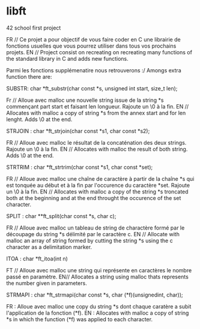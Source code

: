 # libft
42 school first project

FR // Ce projet a pour objectif de vous faire coder en C une librairie de fonctions usuelles que vous pourrez utiliser dans tous vos prochains projets.
EN // Project consist on recreating on recreating many functions of the standard library in C and adds new functions. 


Parmi les fonctions supplémenatire nous retrouverons :/ Amongs extra function there are: 

SUBSTR: char *ft_substr(char const *s, unsigned int start, size_t len);

Fr // Alloue avec malloc une nouvelle string issue de la string *s commençant part start et faisant len longueur. Rajoute un \0 à la fin. 
EN // Allocates with malloc a copy of string *s from the annex start and for len lenght. Adds \0 at the end. 

STRJOIN : char *ft_strjoin(char const *s1, char const *s2);

FR // Alloue avec malloc le résultat de la concaténation des deux strings. Rajoute un \0 à la fin. 
EN // Allocates with malloc the result of both string. Adds \0 at the end.  

STRTRIM : char *ft_strtrim(char const *s1, char const *set);

FR // Alloue avec malloc une chaîne de caractère à partir de la chaîne *s qui est tonquée au début et à la fin par l'occurence du caractère *set. Rajoute un \0 
à la fin. 
EN // Allocates with malloc a copy of the string *s troncated both at the beginning and at the end throught the occurence of the set character. 

SPLIT : char **ft_split(char const *s, char c);

FR // Alloue avec malloc un tableau de string de charactère formé par le découpage du string *s délimité par le caractère c. 
EN // Allocate with malloc an array of string formed by cutting the string *s using the c character as a delimitation marker. 

ITOA : char *ft_itoa(int n)

FT // Alloue avec malloc une string qui représente en caractères le nombre passé en paramètre.
EN// Allocates a string using malloc thats represents the number given in parameters. 

STRMAPI : char *ft_strmapi(char const *s, char (*f)(unsignedint, char));

FR : Alloue avec malloc une copy du string *s dont chaque caratère a subit l'application de la fonction (*f).
EN : Allocates with malloc a copy of string *s in which the function (*f) was applied to each character. 




